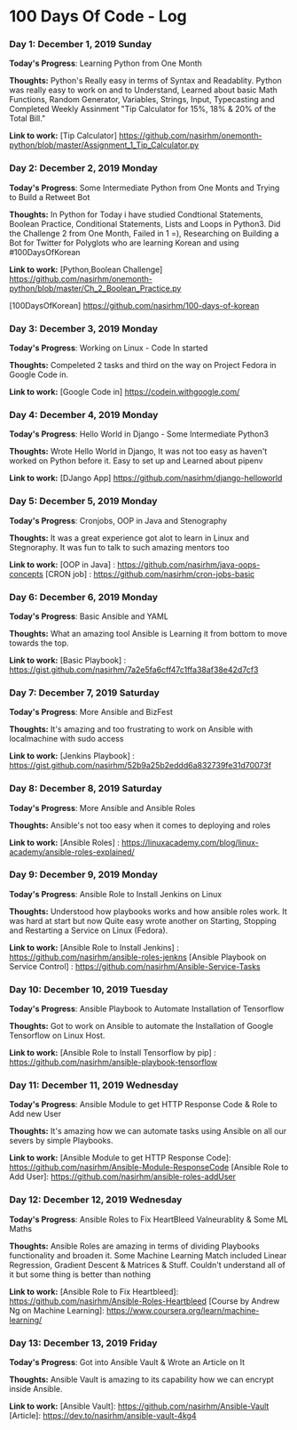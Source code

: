 # 100 Days Of Code - Log

### Day 1: December 1, 2019 Sunday

**Today's Progress**: Learning Python from One Month

**Thoughts:** Python's Really easy in terms of Syntax and Readablity. Python was really easy to work on and to Understand, Learned about basic Math Functions, Random Generator, Variables, Strings, Input, Typecasting and Completed Weekly Assinment "Tip Calculator for 15%, 18% & 20% of the Total Bill."

**Link to work:** [Tip Calculator] https://github.com/nasirhm/onemonth-python/blob/master/Assignment_1_Tip_Calculator.py

### Day 2: December 2, 2019 Monday

**Today's Progress**: Some Intermediate Python from One Monts and Trying to Build a Retweet Bot

**Thoughts:** In Python for Today i have studied Condtional Statements, Boolean Practice, Conditional Statements, Lists and Loops in Python3. Did the Challenge 2 from One Month, Failed in 1 =), Researching on Building a Bot for Twitter for Polyglots who are learning Korean and using #100DaysOfKorean

**Link to work:** [Python,Boolean Challenge] https://github.com/nasirhm/onemonth-python/blob/master/Ch_2_Boolean_Practice.py

[100DaysOfKorean] https://github.com/nasirhm/100-days-of-korean

### Day 3: December 3, 2019 Monday

**Today's Progress**: Working on Linux - Code In started

**Thoughts:** Compeleted 2 tasks and third on the way on Project Fedora in Google Code in.

**Link to work:** [Google Code in] https://codein.withgoogle.com/

### Day 4: December 4, 2019 Monday

**Today's Progress**: Hello World in Django - Some Intermediate Python3

**Thoughts:** Wrote Hello World in Django, It was not too easy as haven't worked on Python before it. Easy to set up and Learned about pipenv

**Link to work:** [DJango App] https://github.com/nasirhm/django-helloworld

### Day 5: December 5, 2019 Monday

**Today's Progress**: Cronjobs, OOP in Java and Stenography

**Thoughts:** It was a great experience got alot to learn in Linux and Stegnoraphy. It was fun to talk to such amazing mentors too

**Link to work:** [OOP in Java] : https://github.com/nasirhm/java-oops-concepts
[CRON job] : https://github.com/nasirhm/cron-jobs-basic

### Day 6: December 6, 2019 Monday

**Today's Progress**: Basic Ansible and YAML

**Thoughts:** What an amazing tool Ansible is Learning it from bottom to move towards the top. 

**Link to work:** [Basic Playbook] : https://gist.github.com/nasirhm/7a2e5fa6cff47c1ffa38af38e42d7cf3

### Day 7: December 7, 2019 Saturday

**Today's Progress**: More Ansible and BizFest

**Thoughts:** It's amazing and too frustrating to work on Ansible with localmachine with sudo access 

**Link to work:** [Jenkins Playbook] : https://gist.github.com/nasirhm/52b9a25b2eddd6a832739fe31d70073f

### Day 8: December 8, 2019 Saturday

**Today's Progress**: More Ansible and Ansible Roles

**Thoughts:** Ansible's not too easy when it comes to deploying and roles

**Link to work:** [Ansible Roles] : https://linuxacademy.com/blog/linux-academy/ansible-roles-explained/

### Day 9: December 9, 2019 Monday

**Today's Progress**: Ansible Role to Install Jenkins on Linux

**Thoughts:** Understood how playbooks works and how ansible roles work. It was hard at start but now Quite easy wrote another on Starting, Stopping and Restarting a Service on Linux (Fedora).

**Link to work:** [Ansible Role to Install Jenkins] : https://github.com/nasirhm/ansible-roles-jenkns
[Ansible Playbook on Service Control] : https://github.com/nasirhm/Ansible-Service-Tasks

### Day 10: December 10, 2019 Tuesday

**Today's Progress**: Ansible Playbook to Automate Installation of Tensorflow

**Thoughts:** Got to work on Ansible to automate the Installation of Google Tensorflow on Linux Host.

**Link to work:** [Ansible Role to Install Tensorflow by pip] : https://github.com/nasirhm/ansible-playbook-tensorflow

### Day 11: December 11, 2019 Wednesday

**Today's Progress**: Ansible Module to get HTTP Response Code & Role to Add new User

**Thoughts:** It's amazing how we can automate tasks using Ansible on all our severs by simple Playbooks.

**Link to work:** [Ansible Module to get HTTP Response Code]: https://github.com/nasirhm/Ansible-Module-ResponseCode
[Ansible Role to Add User]: https://github.com/nasirhm/ansible-roles-addUser

### Day 12: December 12, 2019 Wednesday

**Today's Progress**: Ansible Roles to Fix HeartBleed Valneurablity & Some ML Maths

**Thoughts:** Ansible Roles are amazing in terms of dividing Playbooks functionality and broaden it. Some Machine Learning Match included Linear Regression, Gradient Descent & Matrices & Stuff. Couldn't understand all of it but some thing is better than nothing

**Link to work:** [Ansible Role to Fix Heartbleed]: https://github.com/nasirhm/Ansible-Roles-Heartbleed
[Course by Andrew Ng on Machine Learning]: https://www.coursera.org/learn/machine-learning/

### Day 13: December 13, 2019 Friday

**Today's Progress**: Got into Ansible Vault & Wrote an Article on It

**Thoughts:** Ansible Vault is amazing to its capability how we can encrypt inside Ansible. 

**Link to work:** [Ansible Vault]: https://github.com/nasirhm/Ansible-Vault
[Article]: https://dev.to/nasirhm/ansible-vault-4kg4
